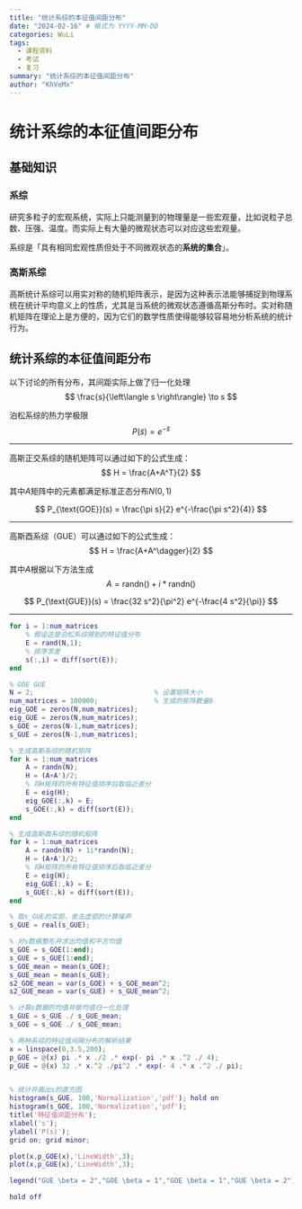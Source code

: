 ```yaml
---
title: "统计系综的本征值间距分布"
date: "2024-02-16" # 格式为 YYYY-MM-DD
categories: WuLi
tags:
  - 课程资料
  - 考试
  - 复习
summary: "统计系综的本征值间距分布"
author: "KhVeMx"
---
```


# 统计系综的本征值间距分布

## 基础知识

### 系综

研究多粒子的宏观系统，实际上只能测量到的物理量是一些宏观量，比如说粒子总数、压强、温度。而实际上有大量的微观状态可以对应这些宏观量。

系综是「具有相同宏观性质但处于不同微观状态的**系统的集合**」。

### 高斯系综

高斯统计系综可以用实对称的随机矩阵表示，是因为这种表示法能够捕捉到物理系统在统计平均意义上的性质，尤其是当系统的微观状态遵循高斯分布时。实对称随机矩阵在理论上是方便的，因为它们的数学性质使得能够较容易地分析系统的统计行为。

## 统计系综的本征值间距分布

以下讨论的所有分布，其间距实际上做了归一化处理
$$
    \frac{s}{\left\langle s \right\rangle} \to s
$$

泊松系综的热力学极限
$$
    P(\tilde{s} ) = e^{-\tilde{s}}
$$

---

高斯正交系综的随机矩阵可以通过如下的公式生成：
$$
    H = \frac{A+A^T}{2}
$$

其中$A$矩阵中的元素都满足标准正态分布$N(0,1)$

$$
    P_{\text{GOE}}(s) = \frac{\pi s}{2} e^{-\frac{\pi s^2}{4}}
$$

---

高斯酉系综（GUE）可以通过如下的公式生成：
$$
    H = \frac{A+A^\dagger}{2}
$$

其中$A$根据以下方法生成
$$
    A = \mathrm{randn()} + i * \mathrm{randn()}
$$

$$
    P_{\text{GUE}}(s) = \frac{32 s^2}{\pi^2} e^{-\frac{4 s^2}{\pi}}
$$

---

``` matlab
for i = 1:num_matrices
    % 假设这是泊松系综得到的特征值分布
    E = rand(N,1);
    % 排序求差
    s(:,i) = diff(sort(E));
end
```

``` matlab
% GOE GUE
N = 2;                              % 设置矩阵大小
num_matrices = 100000;              % 生成的矩阵数量8
eig_GOE = zeros(N,num_matrices);
eig_GUE = zeros(N,num_matrices);
s_GOE = zeros(N-1,num_matrices);
s_GUE = zeros(N-1,num_matrices);

% 生成高斯系综的随机矩阵
for k = 1:num_matrices
    A = randn(N);
    H = (A+A')/2;
    % 将H矩阵的所有特征值排序后取临近差分
    E = eig(H);
    eig_GOE(:,k) = E;  
    s_GOE(:,k) = diff(sort(E));
end

% 生成高斯酉系综的随机矩阵
for k = 1:num_matrices
    A = randn(N) + 1i*randn(N);
    H = (A+A')/2;
    % 将H矩阵的所有特征值排序后取临近差分
    E = eig(H);
    eig_GUE(:,k) = E;  
    s_GUE(:,k) = diff(sort(E));
end

% 取s_GUE的实部，舍去虚部的计算噪声
s_GUE = real(s_GUE);

% 对s数据整形并求出均值和平方均值
s_GOE = s_GOE(1:end);
s_GUE = s_GUE(1:end);
s_GOE_mean = mean(s_GOE);
s_GUE_mean = mean(s_GUE);
s2_GOE_mean = var(s_GOE) + s_GOE_mean^2;
s2_GUE_mean = var(s_GUE) + s_GUE_mean^2;

% 计算s数据的均值并做均值归一化处理
s_GUE = s_GUE ./ s_GUE_mean;
s_GOE = s_GOE ./ s_GOE_mean;

% 两种系综的特征值间隔分布的解析结果
x = linspace(0,3.5,200);
p_GOE = @(x) pi .* x ./2 .* exp(- pi .* x .^2 ./ 4);
p_GUE = @(x) 32 .* x.^2 ./pi^2 .* exp(- 4 .* x .^2 ./ pi);


% 统计并画出s的直方图
histogram(s_GUE, 100,'Normalization','pdf'); hold on
histogram(s_GOE, 100,'Normalization','pdf');
title('特征值间距分布');
xlabel('s');
ylabel('P(s)');
grid on; grid minor;

plot(x,p_GOE(x),'LineWidth',3);
plot(x,p_GUE(x),'LineWidth',3);

legend("GUE \beta = 2","GOE \beta = 1","GOE \beta = 1","GUE \beta = 2");

hold off
```

